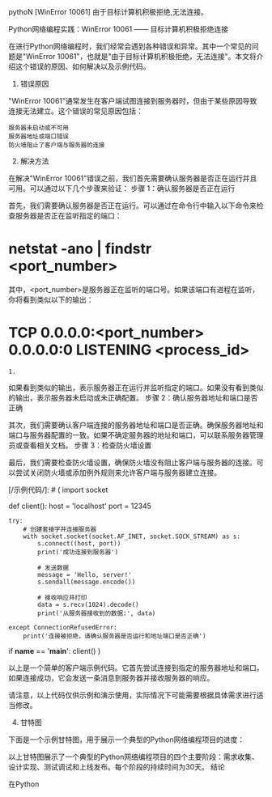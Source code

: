  pythoN [WinError 10061] 由于目标计算机积极拒绝,无法连接。 


Python网络编程实践：WinError 10061 —— 目标计算机积极拒绝连接

在进行Python网络编程时，我们经常会遇到各种错误和异常。其中一个常见的问题是"WinError 10061"，也就是"由于目标计算机积极拒绝，无法连接"。本文将介绍这个错误的原因、如何解决以及示例代码。
1. 错误原因

"WinError 10061"通常发生在客户端试图连接到服务器时，但由于某些原因导致连接无法建立。这个错误的常见原因包括：

    服务器未启动或不可用
    服务器地址或端口错误
    防火墙阻止了客户端与服务器的连接

2. 解决方法

在解决"WinError 10061"错误之前，我们首先需要确认服务器是否正在运行并且可用。可以通过以下几个步骤来验证：
步骤 1：确认服务器是否正在运行

首先，我们需要确认服务器是否正在运行。可以通过在命令行中输入以下命令来检查服务器是否正在监听指定的端口：

# netstat -ano | findstr <port_number>

其中，<port_number>是服务器正在监听的端口号。如果该端口有进程在监听，你将看到类似以下的输出：

# TCP    0.0.0.0:<port_number>    0.0.0.0:0    LISTENING    <process_id>

    1.

如果看到类似的输出，表示服务器正在运行并监听指定的端口。如果没有看到类似的输出，表示服务器未启动或未正确配置。
步骤 2：确认服务器地址和端口是否正确

其次，我们需要确认客户端连接的服务器地址和端口是否正确。确保服务器地址和端口与服务器配置的一致。如果不确定服务器的地址和端口，可以联系服务器管理员或查看相关文档。
步骤 3：检查防火墙设置

最后，我们需要检查防火墙设置，确保防火墙没有阻止客户端与服务器的连接。可以尝试关闭防火墙或添加例外规则来允许客户端与服务器建立连接。


[/示例代码/]: # (
import socket

def client():
    host = 'localhost'
    port = 12345
    
    try:
        # 创建套接字并连接服务器
        with socket.socket(socket.AF_INET, socket.SOCK_STREAM) as s:
            s.connect((host, port))
            print('成功连接到服务器')
            
            # 发送数据
            message = 'Hello, server!'
            s.sendall(message.encode())
            
            # 接收响应并打印
            data = s.recv(1024).decode()
            print('从服务器接收到的数据:', data)
    
    except ConnectionRefusedError:
        print('连接被拒绝，请确认服务器是否运行和地址端口是否正确')
        
if __name__ == '__main__':
    client()
)


以上是一个简单的客户端示例代码。它首先尝试连接到指定的服务器地址和端口。如果连接成功，它会发送一条消息到服务器并接收服务器的响应。

请注意，以上代码仅供示例和演示使用，实际情况下可能需要根据具体需求进行适当修改。

4. 甘特图

下面是一个示例甘特图，用于展示一个典型的Python网络编程项目的进度：

以上甘特图展示了一个典型的Python网络编程项目的四个主要阶段：需求收集、设计实现、测试调试和上线发布。每个阶段的持续时间为30天。
结论

在Python

